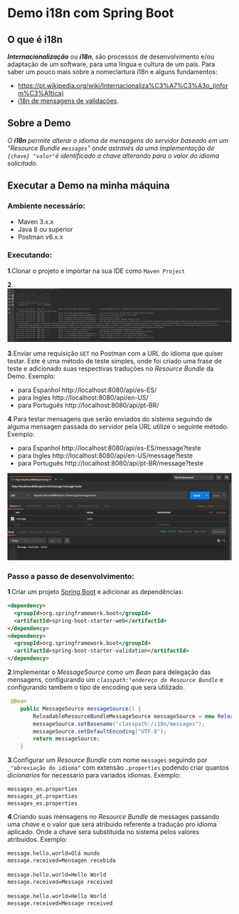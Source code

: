# Demo i18n com Spring Boot

## O que é i18n
**_Internacionalização_** ou **_i18n_**, são processos de desenvolvimento e/ou adaptação de um software, para uma língua e cultura de um país.
Para saber um pouco mais sobre a nomeclartura i18n e alguns fundamentos:
- https://pt.wikipedia.org/wiki/Internacionaliza%C3%A7%C3%A3o_(inform%C3%A1tica)
- [i18n de mensagens de validações](https://www.baeldung.com/spring-custom-validation-message-source).

## Sobre a Demo
*O **_i18n_** permite alterar o idioma de mensagens do servidor baseado em um "Resource Bundle `messages`" onde astravés da uma implementação de `{chave} "valor"`é identificado a chave alterando para o valor do idioma solicitado.*

## Executar a Demo na minha máquina

### Ambiente necessário:
- Maven 3.x.x
- Java 8 ou superior
- Postman v6.x.x
### Executando:
**1**.Clonar o projeto e importar na sua IDE como `Maven Project`<br>

**2**.![Executar a aplicação pelo `Tomcat` dando run da `DemoApplication`](/images/tomcatRunning.png)<br>

**3**.Enviar uma requisição `GET` no Postman com a URL do idioma que quiser testar. Este é uma método de teste simples, onde foi criado uma frase de teste e adicionado suas respectivas traduções no *Resource Bundle* da Demo.
Exemplo: <br>
- para Espanhol http://localhost:8080/api/es-ES/ <br>
- para Ingles http://localhost:8080/api/en-US/ <br>
- para Português http://localhost:8080/api/pt-BR/ <br>

**4**.Para testar mensagens que serão enviados do sistema seguindo de alguma mensagen passada do servidor pela URL utilize o seguinte método. Exemplo:<br>
- para Espanhol http://localhost:8080/api/es-ES/message?teste <br>
- para Ingles http://localhost:8080/api/en-US/message?teste <br>
- para Português http://localhost:8080/api/pt-BR/message?teste <br>

![O servidor retornara uma mensagem traduzida "`Mensagem recebida`" interpolando com uma mensagem que o servidor ira passar.](/images/postmanResultEx.png)

### Passo a passo de desenvolvimento:
**1**.Criar um projeto [Spring Boot](https://start.spring.io/) e adicionar as dependências:

```xml
<dependency>
  <groupId>org.springframework.boot</groupId>
  <artifactId>spring-boot-starter-web</artifactId>
</dependency>
<dependency>
  <groupId>org.springframework.boot</groupId>
  <artifactId>spring-boot-starter-validation</artifactId>
</dependency>
```
**2**.Implementar o *MessageSource* como um *Bean* para delegação das mensagens, configurando um *`classpath:"endereço do Resource Bundle`* e configurando tambem o tipo de encoding que sera utilizado.

```java
 @Bean
    public MessageSource messageSource() {
        ReloadableResourceBundleMessageSource messageSource = new ReloadableResourceBundleMessageSource();
        messageSource.setBasename("classpath:/i18n/messages");
        messageSource.setDefaultEncoding("UTF-8");
        return messageSource;
    }
```  
**3**.Configurar um *Resource Bundle* com nome `messages` seguindo por `_"abreviação do idioma"` com extensão `.properties` podendo criar quantos *dicionarios* for necessario para variados idiomas. Exemplo:<br> 

```properties
messages_en.properties
messages_pt.properties
messages_es.properties
```

**4**.Criando suas mensagens no *Resource Bundle* de messages passando uma *chave* e o valor que sera atribuido referente a tradução pro idioma aplicado. Onde a chave sera substituida no sistema pelos valores atribuidos. Exemplo:<br>
```properties
message.hello.world=Olá mundo
message.received=Mensagen recebida

message.hello.world=Hello World
message.received=Message received

message.hello.world=Hello World
message.received=Message received
```
